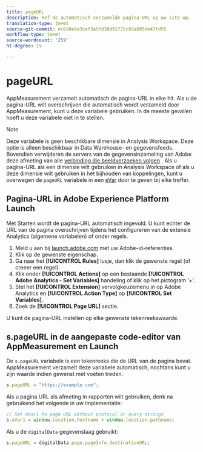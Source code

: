 ```yaml
---
title: pageURL
description: Hef de automatisch verzamelde pagina-URL op uw site op.
translation-type: tm+mt
source-git-commit: ec6d8e6a3cef3a5fd38d91775c83ab95de47fd55
workflow-type: tm+mt
source-wordcount: '259'
ht-degree: 1%

---
```



# pageURL

AppMeasurement verzamelt automatisch de pagina-URL in elke hit. Als u de pagina-URL wilt overschrijven die automatisch wordt verzameld door AppMeasurement, kunt u deze variabele gebruiken. In de meeste gevallen hoeft u deze variabele niet in te stellen.

>[!NOTE]
>
>Deze variabele is geen beschikbare dimensie in Analysis Workspace. Deze optie is alleen beschikbaar in Data Warehouse- en gegevensfeeds. Bovendien verwijderen de servers van de gegevensinzameling van Adobe deze afmeting van alle [verbinding die beeldverzoeken volgen](/help/implement/vars/functions/tl-method.md) . Als u pagina-URL als een dimensie wilt gebruiken in Analysis Workspace of als u deze dimensie wilt gebruiken in het bijhouden van koppelingen, kunt u overwegen de `pageURL` variabele in een [eVar](evar.md) door te geven bij elke treffer.

## Pagina-URL in Adobe Experience Platform Launch

Met Starten wordt de pagina-URL automatisch ingevuld. U kunt echter de URL van de pagina overschrijven tijdens het configureren van de extensie Analytics (algemene variabelen) of onder regels.

1. Meld u aan bij [launch.adobe.com](https://launch.adobe.com) met uw Adobe-id-referenties.
2. Klik op de gewenste eigenschap.
3. Ga naar het **[!UICONTROL Rules]** lusje, dan klik de gewenste regel (of creeer een regel).
4. Klik onder **[!UICONTROL Actions]** op een bestaande **[!UICONTROL Adobe Analytics - Set Variables]** handeling of klik op het pictogram ‘+’.
5. Stel het **[!UICONTROL Extension]** vervolgkeuzemenu in op Adobe Analytics en **[!UICONTROL Action Type]** op **[!UICONTROL Set Variables]**.
6. Zoek de **[!UICONTROL Page URL]** sectie.

U kunt de pagina-URL instellen op elke gewenste tekenreekswaarde.

## s.pageURL in de aangepaste code-editor van AppMeasurement en Launch

De `s.pageURL` variabele is een tekenreeks die de URL van de pagina bevat. AppMeasurement verzamelt deze variabele automatisch, nochtans kunt u zijn waarde indien gewenst met voeten treden.

```js
s.pageURL = "https://example.com";
```

Als u pagina URL als afmeting in rapporten wilt gebruiken, denk na gebruikend het volgende in uw implementatie:

```js
// Set eVar1 to page URL without protocol or query strings
s.eVar1 = window.location.hostname + window.location.pathname;
```

Als u de `digitalData` gegevenslaag [](../../prepare/data-layer.md)gebruikt:

```js
s.pageURL = digitalData.page.pageInfo.destinationURL;
```
